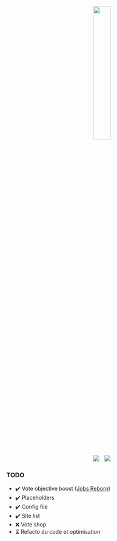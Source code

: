 <p align="center">
    <br />
    <img src="https://i.ibb.co/xSP0rgMn/Flux-Dev-A-stylized-logo-for-a-Minecraft-vote-plugin-featuring-3-removebg-preview.png" width="30%">
    <br />
</p>
<p align="center">
    <img src="https://img.shields.io/badge/Version-0.1-orange.svg" />
    <img style="margin-left: 10px;" src="https://img.shields.io/badge/License-MIT-orange.svg" />
</p>

### TODO
  - ✔️ Vote objective boost ([Jobs Reborn](https://www.spigotmc.org/resources/jobs-reborn.4216/update?update=498847))
  - ✔️ Placeholders
  - ✔️ Config file
  - ✔️ Site list
  - ❌ Vote shop
  - ⏳ Refacto du code et optimisation